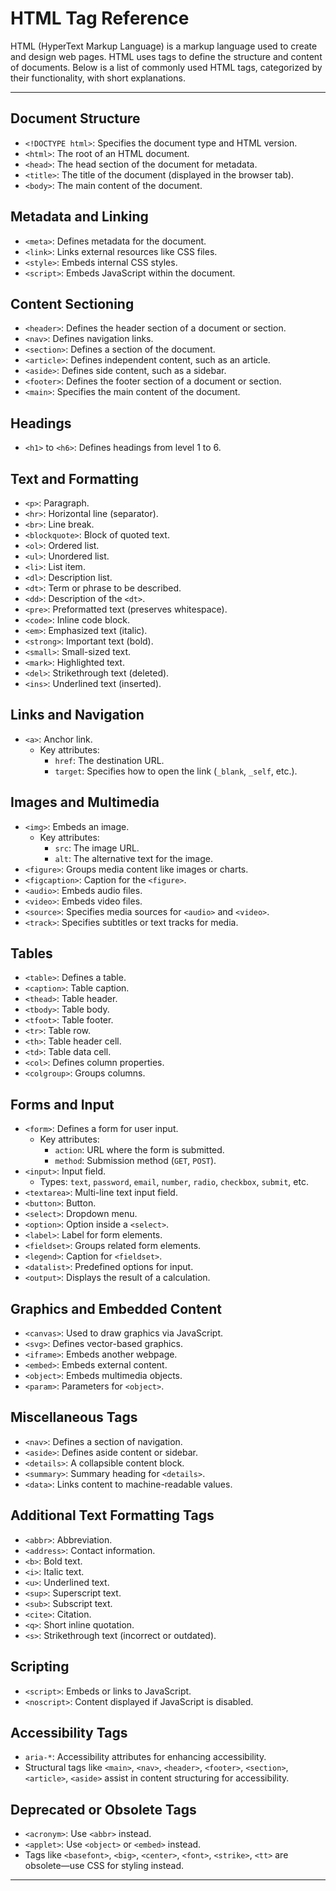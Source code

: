 # HTML Tag Reference

HTML (HyperText Markup Language) is a markup language used to create and design web pages. HTML uses tags to define the structure and content of documents. Below is a list of commonly used HTML tags, categorized by their functionality, with short explanations.

---

## Document Structure

- `<!DOCTYPE html>`: Specifies the document type and HTML version.
- `<html>`: The root of an HTML document.
- `<head>`: The head section of the document for metadata.
- `<title>`: The title of the document (displayed in the browser tab).
- `<body>`: The main content of the document.

## Metadata and Linking

- `<meta>`: Defines metadata for the document.
- `<link>`: Links external resources like CSS files.
- `<style>`: Embeds internal CSS styles.
- `<script>`: Embeds JavaScript within the document.

## Content Sectioning

- `<header>`: Defines the header section of a document or section.
- `<nav>`: Defines navigation links.
- `<section>`: Defines a section of the document.
- `<article>`: Defines independent content, such as an article.
- `<aside>`: Defines side content, such as a sidebar.
- `<footer>`: Defines the footer section of a document or section.
- `<main>`: Specifies the main content of the document.

## Headings

- `<h1>` to `<h6>`: Defines headings from level 1 to 6.

## Text and Formatting

- `<p>`: Paragraph.
- `<hr>`: Horizontal line (separator).
- `<br>`: Line break.
- `<blockquote>`: Block of quoted text.
- `<ol>`: Ordered list.
- `<ul>`: Unordered list.
- `<li>`: List item.
- `<dl>`: Description list.
- `<dt>`: Term or phrase to be described.
- `<dd>`: Description of the `<dt>`.
- `<pre>`: Preformatted text (preserves whitespace).
- `<code>`: Inline code block.
- `<em>`: Emphasized text (italic).
- `<strong>`: Important text (bold).
- `<small>`: Small-sized text.
- `<mark>`: Highlighted text.
- `<del>`: Strikethrough text (deleted).
- `<ins>`: Underlined text (inserted).

## Links and Navigation

- `<a>`: Anchor link.
  - Key attributes:
    - `href`: The destination URL.
    - `target`: Specifies how to open the link (`_blank`, `_self`, etc.).

## Images and Multimedia

- `<img>`: Embeds an image.
  - Key attributes:
    - `src`: The image URL.
    - `alt`: The alternative text for the image.
- `<figure>`: Groups media content like images or charts.
- `<figcaption>`: Caption for the `<figure>`.
- `<audio>`: Embeds audio files.
- `<video>`: Embeds video files.
- `<source>`: Specifies media sources for `<audio>` and `<video>`.
- `<track>`: Specifies subtitles or text tracks for media.

## Tables

- `<table>`: Defines a table.
- `<caption>`: Table caption.
- `<thead>`: Table header.
- `<tbody>`: Table body.
- `<tfoot>`: Table footer.
- `<tr>`: Table row.
- `<th>`: Table header cell.
- `<td>`: Table data cell.
- `<col>`: Defines column properties.
- `<colgroup>`: Groups columns.

## Forms and Input

- `<form>`: Defines a form for user input.
  - Key attributes:
    - `action`: URL where the form is submitted.
    - `method`: Submission method (`GET`, `POST`).
- `<input>`: Input field.
  - Types: `text`, `password`, `email`, `number`, `radio`, `checkbox`, `submit`, etc.
- `<textarea>`: Multi-line text input field.
- `<button>`: Button.
- `<select>`: Dropdown menu.
- `<option>`: Option inside a `<select>`.
- `<label>`: Label for form elements.
- `<fieldset>`: Groups related form elements.
- `<legend>`: Caption for `<fieldset>`.
- `<datalist>`: Predefined options for input.
- `<output>`: Displays the result of a calculation.

## Graphics and Embedded Content

- `<canvas>`: Used to draw graphics via JavaScript.
- `<svg>`: Defines vector-based graphics.
- `<iframe>`: Embeds another webpage.
- `<embed>`: Embeds external content.
- `<object>`: Embeds multimedia objects.
- `<param>`: Parameters for `<object>`.

## Miscellaneous Tags

- `<nav>`: Defines a section of navigation.
- `<aside>`: Defines aside content or sidebar.
- `<details>`: A collapsible content block.
- `<summary>`: Summary heading for `<details>`.
- `<data>`: Links content to machine-readable values.

## Additional Text Formatting Tags

- `<abbr>`: Abbreviation.
- `<address>`: Contact information.
- `<b>`: Bold text.
- `<i>`: Italic text.
- `<u>`: Underlined text.
- `<sup>`: Superscript text.
- `<sub>`: Subscript text.
- `<cite>`: Citation.
- `<q>`: Short inline quotation.
- `<s>`: Strikethrough text (incorrect or outdated).

## Scripting

- `<script>`: Embeds or links to JavaScript.
- `<noscript>`: Content displayed if JavaScript is disabled.

## Accessibility Tags

- `aria-*`: Accessibility attributes for enhancing accessibility.
- Structural tags like `<main>`, `<nav>`, `<header>`, `<footer>`, `<section>`, `<article>`, `<aside>` assist in content structuring for accessibility.

## Deprecated or Obsolete Tags

- `<acronym>`: Use `<abbr>` instead.
- `<applet>`: Use `<object>` or `<embed>` instead.
- Tags like `<basefont>`, `<big>`, `<center>`, `<font>`, `<strike>`, `<tt>` are obsolete—use CSS for styling instead.

---

